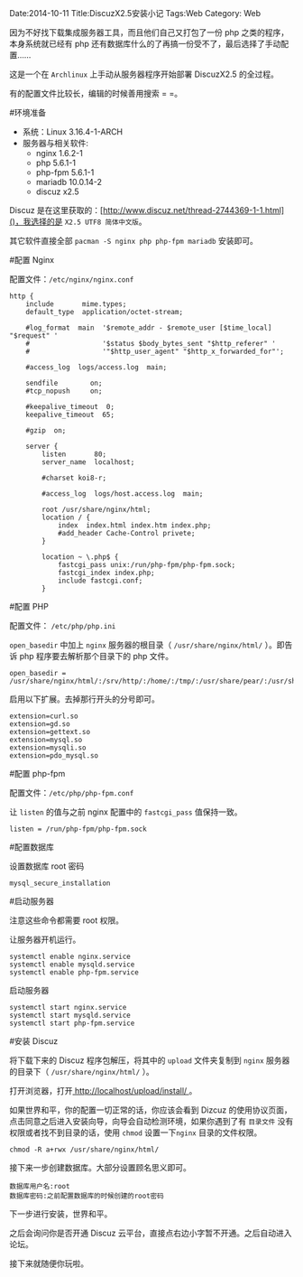 Date:2014-10-11
Title:DiscuzX2.5安装小记
Tags:Web
Category: Web

因为不好找下载集成服务器工具，而且他们自己又打包了一份 php 之类的程序，本身系统就已经有 php 还有数据库什么的了再搞一份受不了，最后选择了手动配置……

这是一个在 `Archlinux` 上手动从服务器程序开始部署 DiscuzX2.5 的全过程。

有的配置文件比较长，编辑的时候善用搜索 = =。

#环境准备

- 系统：Linux 3.16.4-1-ARCH
- 服务器与相关软件:
  - nginx 1.6.2-1
  - php 5.6.1-1
  - php-fpm 5.6.1-1
  - mariadb 10.0.14-2
  - discuz x2.5

Discuz 是在这里获取的：[http://www.discuz.net/thread-2744369-1-1.html]()，我选择的是 `X2.5 UTF8 简体中文版`。

其它软件直接全部 `pacman -S nginx php php-fpm mariadb` 安装即可。

#配置 Nginx

配置文件：`/etc/nginx/nginx.conf`

    http {
        include       mime.types;
        default_type  application/octet-stream;

        #log_format  main  '$remote_addr - $remote_user [$time_local] "$request" '
        #                  '$status $body_bytes_sent "$http_referer" '
        #                  '"$http_user_agent" "$http_x_forwarded_for"';

        #access_log  logs/access.log  main;

        sendfile        on;
        #tcp_nopush     on;

        #keepalive_timeout  0;
        keepalive_timeout  65;

        #gzip  on;

        server {
            listen       80;
            server_name  localhost;

            #charset koi8-r;

            #access_log  logs/host.access.log  main;

            root /usr/share/nginx/html;
            location / {
                index  index.html index.htm index.php;
                #add_header Cache-Control privete;
            }

            location ~ \.php$ {
                fastcgi_pass unix:/run/php-fpm/php-fpm.sock;
                fastcgi_index index.php;
                include fastcgi.conf;
            }

#配置 PHP

配置文件： `/etc/php/php.ini`

`open_basedir` 中加上 `nginx` 服务器的根目录（ `/usr/share/nginx/html/` ）。即告诉 php 程序要去解析那个目录下的 php 文件。

    open_basedir = /usr/share/nginx/html/:/srv/http/:/home/:/tmp/:/usr/share/pear/:/usr/share/webapps/

启用以下扩展。去掉那行开头的分号即可。

    extension=curl.so
    extension=gd.so
    extension=gettext.so
    extension=mysql.so
    extension=mysqli.so
    extension=pdo_mysql.so

#配置 php-fpm

配置文件：`/etc/php/php-fpm.conf`

让 `listen` 的值与之前 nginx 配置中的 `fastcgi_pass` 值保持一致。

    listen = /run/php-fpm/php-fpm.sock

#配置数据库

设置数据库 root 密码

    mysql_secure_installation

#启动服务器

注意这些命令都需要 root 权限。

让服务器开机运行。

    systemctl enable nginx.service
    systemctl enable mysqld.service
    systemctl enable php-fpm.service

启动服务器

    systemctl start nginx.service
    systemctl start mysqld.service
    systemctl start php-fpm.service

#安装 Discuz

将下载下来的 Discuz 程序包解压，将其中的 `upload` 文件夹复制到 `nginx` 服务器的目录下（ `/usr/share/nginx/html/` ）。

打开浏览器，打开[ http://localhost/upload/install/ ]()。

如果世界和平，你的配置一切正常的话，你应该会看到 Dizcuz 的使用协议页面，点击同意之后进入安装向导，向导会自动检测环境，如果你遇到了有 `目录文件` 没有权限或者找不到目录的话，使用 `chmod` 设置一下`nginx` 目录的文件权限。

    chmod -R a+rwx /usr/share/nginx/html/

接下来一步创建数据库。大部分设置顾名思义即可。

    数据库用户名:root
    数据库密码:之前配置数据库的时候创建的root密码

下一步进行安装，世界和平。

之后会询问你是否开通 Discuz 云平台，直接点右边小字暂不开通。之后自动进入论坛。

接下来就随便你玩啦。
